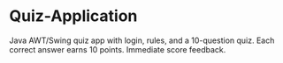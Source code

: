 # Quiz-Application
Java AWT/Swing quiz app with login, rules, and a 10-question quiz. Each correct answer earns 10 points. Immediate score feedback.
